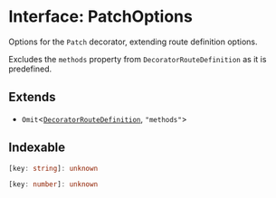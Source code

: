 # Interface: PatchOptions

Options for the `Patch` decorator, extending route definition options.

Excludes the `methods` property from `DecoratorRouteDefinition` as it is predefined.

## Extends

- `Omit`\<[`DecoratorRouteDefinition`](../../../declarations/type-aliases/DecoratorRouteDefinition.md), `"methods"`\>

## Indexable

```ts
[key: string]: unknown
```

```ts
[key: number]: unknown
```
